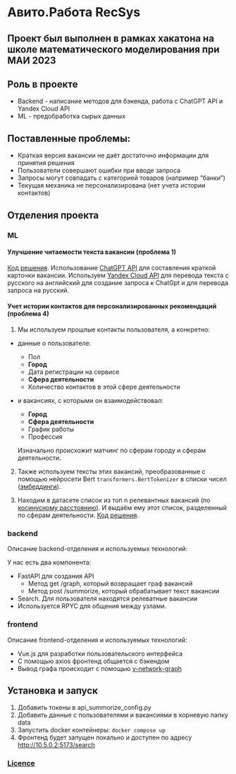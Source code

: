 # Авито.Работа RecSys

## Проект был выполнен в рамках хакатона на школе математического моделирования при МАИ 2023

## Роль в проекте
* Backend - написание методов для бэкенда, работа с ChatGPT API и Yandex Cloud API
* ML - предобработка сырых данных

## Поставленные проблемы:

* Краткая версия вакансии не даёт достаточно информации для принятия решения
* Пользователи совершают ошибки при вводе запроса
* Запросы могут совпадать с категорией товаров (например “банки”)
* Текущая механика не персонализирована (нет учета истории контактов)

## Отделения проекта

### ML 

#### Улучшение читаемости текста вакансии (проблема 1)
  
[Код решения](./backend/api/summorize/fortest.py). Использование [ChatGPT API](  
https://platform.openai.com/docs/api-reference/models/list) для составления краткой карточки вакансии. Используем [Yandex Cloud API](https://cloud.yandex.ru/docs/translate/) для перевода текста с русского на английский для создание запроса к ChatGpt и для перевода запроса на русский. 

#### Учет истории контактов для персонализированных рекомендаций (проблема 4)
 
1. Мы используем прошлые контакты пользователя, а конкретно:  

+ данные о пользователе:
	+ Пол
	+ **Город**
	+ Дата регистрации на сервисе
	+ **Сфера деятельности**
	+ Количество контактов в этой сфере деятельности
+ и вакансиях, с которыми он взаимодействовал:
	+ **Город**
	+ **Сфера деятельности**
	+ График работы
	+  Профессия

	Изначально происхожит матчинг по сферам городу и сферам деятельности.

2. Также используем тексты этих вакансий, преобразованные с помощью нейросети Bert 
`transformers.BertTokenizer` в списки чисел ([эмбеддинги](https://en.wikipedia.org/wiki/Word_embedding)).
  
3. Находим в датасете список из топ n релевантных вакансий (по [косинусному расстоянию](https://scikit-learn.org/stable/modules/generated/sklearn.metrics.pairwise.cosine_distances.html)). И выдаём ему этот список, разделенный по сферам деятельности. [Код решения](./core_ml/modules/engine.py).

### backend

Описание backend-отделения и используемых технологий:

У нас есть два компонента:
- FastAPI для создания API
  - Метод get /graph, который возвращает граф вакансий
  - Метод post /summorize, который обрабатывает текст вакансии 
- Search. Для пользователя находятся релеватные вакансии
- Используется RPYC для общения между узлами.

### frontend

Описание frontend-отделения и используемых технологий:

- Vue.js для разработки пользовательского интерфейса
- С помощью axios фронтенд общается с бэкендом
- Вывод графа происходит с помощью [v-network-graph](https://dash14.github.io/v-network-graph/)

## Установка и запуск

1. Добавить токены в api_summorize_config.py
2. Добавить данные с пользователями и вакансиями в корневую папку data
3. Запустить docker контейнеры: ```docker compose up```
4. Фронтенд будет запущен локально и доступен по адресу http://10.5.0.2:5173/search
   


### [Licence](https://r.mtdv.me/articles/docker_run)
